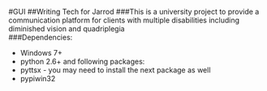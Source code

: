 #GUI
##Writing Tech for Jarrod
###This is a university project to provide a communication platform for clients with multiple disabilities including diminished vision and quadriplegia  
###Dependencies:  
* Windows 7\+  
* python 2.6\+ and following packages:  
 * pyttsx - you may need to install the next package as well  
 * pypiwin32  